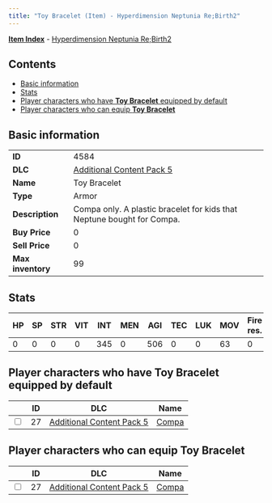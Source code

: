 ```yaml
---
title: "Toy Bracelet (Item) - Hyperdimension Neptunia Re;Birth2"
---
```


[**Item Index**](/neptunia/rb2/item/index.html) - [Hyperdimension Neptunia Re;Birth2](/neptunia/rb2)

## Contents

- [Basic information](#basic-information)
- [Stats](#stats)
- [Player characters who have **Toy Bracelet** equipped by default](#player-characters-who-have-toy-bracelet-equipped-by-default)
- [Player characters who can equip **Toy Bracelet**](#player-characters-who-can-equip-toy-bracelet)

## Basic information

|   |   |
| -- | -- |
| **ID** | 4584 |
| **DLC** | [Additional Content Pack 5](/neptunia/rb2/dlc/13-pack5.html) |
| **Name** | Toy Bracelet |
| **Type** | Armor |
| **Description** | Compa only. A plastic bracelet for kids that Neptune bought for Compa. |
| **Buy Price** | 0 |
| **Sell Price** | 0 |
| **Max inventory** | 99 |

## Stats

| HP | SP | STR | VIT | INT | MEN | AGI | TEC | LUK | MOV | Fire res. | Ice res. | Wind res. | Lightning res. |
| -- | -- | --- | --- | --- | --- | --- | --- | --- | --- | --------- | -------- | --------- | -------------- |
| 0 | 0 | 0 | 0 | 345 | 0 | 506 | 0 | 0 | 63 | 0 | 0 | 0 | 0 |

## Player characters who have **Toy Bracelet** equipped by default

|    | ID | DLC | Name |
| -- | -- | --- | ---- |
| <input type="checkbox" id="rb2-player-13-27" class="trackbox" /> | 27 | [Additional Content Pack 5](/neptunia/rb2/dlc/13-pack5.html) | [Compa](/neptunia/rb2/player/13-27-compa.html) |

## Player characters who can equip **Toy Bracelet**

|    | ID | DLC | Name |
| -- | -- | --- | ---- |
| <input type="checkbox" id="rb2-player-13-27" class="trackbox" /> | 27 | [Additional Content Pack 5](/neptunia/rb2/dlc/13-pack5.html) | [Compa](/neptunia/rb2/player/13-27-compa.html) |